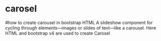 # carosel
#how to create carousel in bootstrap HTML
A slideshow component for cycling through elements—images or slides of text—like a carousel.
Here HTML and bootstrap v4 are used to create Carosel
